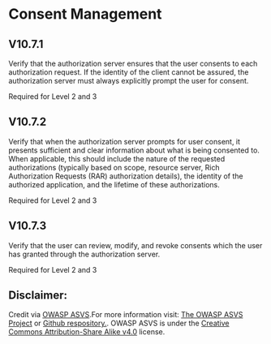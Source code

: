 #  Consent Management
## V10.7.1
Verify that the authorization server ensures that the user consents to each authorization request. If the identity of the client cannot be assured, the authorization server must always explicitly prompt the user for consent.
Required for Level 2 and 3
## V10.7.2
Verify that when the authorization server prompts for user consent, it presents sufficient and clear information about what is being consented to. When applicable, this should include the nature of the requested authorizations (typically based on scope, resource server, Rich Authorization Requests (RAR) authorization details), the identity of the authorized application, and the lifetime of these authorizations.
Required for Level 2 and 3
## V10.7.3
Verify that the user can review, modify, and revoke consents which the user has granted through the authorization server.
Required for Level 2 and 3

## Disclaimer:
Credit via [OWASP ASVS](https://owasp.org/www-project-application-security-verification-standard/).For more information visit: [The OWASP ASVS Project](https://owasp.org/www-project-application-security-verification-standard/) or [Github respository.](https://github.com/OWASP/ASVS). OWASP ASVS is under the [Creative Commons Attribution-Share Alike v4.0](https://github.com/OWASP/ASVS/blob/v5.0.0/LICENSE.md) license.
